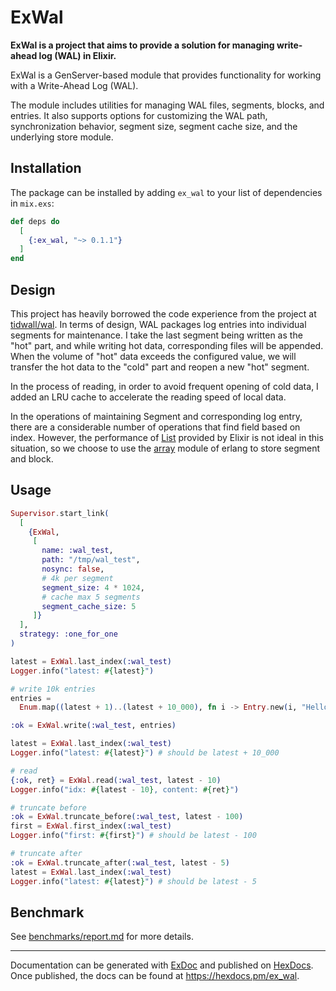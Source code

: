 # ExWal

<!-- MDOC !-->

**ExWal is a project that aims to provide a solution for managing write-ahead log (WAL) in Elixir.**

ExWal is a GenServer-based module that provides functionality for working with a Write-Ahead Log (WAL). 

The module includes utilities for managing WAL files, segments, blocks, and entries. It also supports options for customizing the WAL path, synchronization behavior, segment size, segment cache size, and the underlying store module.

## Installation

The package can be installed by adding `ex_wal` to your list of dependencies in `mix.exs`:

```elixir
def deps do
  [
    {:ex_wal, "~> 0.1.1"}
  ]
end
```

## Design
This project has heavily borrowed the code experience from the project at [tidwall/wal](https://github.com/tidwall/wal). In terms of design, WAL packages log entries into individual segments for maintenance. I take the last segment being written as the "hot" part, and while writing hot data, corresponding files will be appended. When the volume of "hot" data exceeds the configured value, we will transfer the hot data to the "cold" part and reopen a new "hot" segment.

In the process of reading, in order to avoid frequent opening of cold data, I added an LRU cache to accelerate the reading speed of local data.

In the operations of maintaining Segment and corresponding log entry, there are a considerable number of operations that find field based on index. However, the performance of [List](https://hexdocs.pm/elixir/List.html) provided by Elixir is not ideal in this situation, so we choose to use the [array](https://www.erlang.org/doc/man/array) module of erlang to store segment and block.

## Usage

```elixir
Supervisor.start_link(
  [
    {ExWal,
     [
       name: :wal_test,
       path: "/tmp/wal_test",
       nosync: false,
       # 4k per segment
       segment_size: 4 * 1024,
       # cache max 5 segments
       segment_cache_size: 5
     ]}
  ],
  strategy: :one_for_one
)

latest = ExWal.last_index(:wal_test)
Logger.info("latest: #{latest}")

# write 10k entries
entries =
  Enum.map((latest + 1)..(latest + 10_000), fn i -> Entry.new(i, "Hello Elixir #{i}") end)

:ok = ExWal.write(:wal_test, entries)

latest = ExWal.last_index(:wal_test)
Logger.info("latest: #{latest}") # should be latest + 10_000

# read
{:ok, ret} = ExWal.read(:wal_test, latest - 10)
Logger.info("idx: #{latest - 10}, content: #{ret}")

# truncate before
:ok = ExWal.truncate_before(:wal_test, latest - 100)
first = ExWal.first_index(:wal_test)
Logger.info("first: #{first}") # should be latest - 100

# truncate after
:ok = ExWal.truncate_after(:wal_test, latest - 5)
latest = ExWal.last_index(:wal_test)
Logger.info("latest: #{latest}") # should be latest - 5
```


## Benchmark

See [benchmarks/report.md](benchmarks/report.md) for more details.

-----
Documentation can be generated with [ExDoc](https://github.com/elixir-lang/ex_doc)
and published on [HexDocs](https://hexdocs.pm). Once published, the docs can
be found at <https://hexdocs.pm/ex_wal>.

